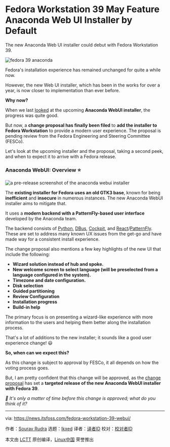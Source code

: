 [#]: subject: "Fedora Workstation 39 May Feature Anaconda Web UI Installer by Default"
[#]: via: "https://news.itsfoss.com/fedora-workstation-39-webui/"
[#]: author: "Sourav Rudra https://news.itsfoss.com/author/sourav/"
[#]: collector: "lkxed"
[#]: translator: " "
[#]: reviewer: " "
[#]: publisher: " "
[#]: url: " "

Fedora Workstation 39 May Feature Anaconda Web UI Installer by Default
======

The new Anaconda Web UI installer could debut with Fedora Workstation 39.

![fedora 39 anaconda][1]

Fedora's installation experience has remained unchanged for quite a while now.

However, the new Web UI installer, which has been in the works for over a year, is now closer to implementation than ever before.

**Why now?**

When we last [looked][2] at the upcoming **Anaconda WebUI installer**, the progress was quite good.

But now, a **change proposal has finally been filed** to **add the installer to Fedora Workstation** to provide a modern user experience. The proposal is pending review from the Fedora Engineering and Steering Committee (FESCo).

Let's look at the upcoming installer and the proposal, taking a second peek, and when to expect it to arrive with a Fedora release.

### Anaconda WebUI: Overview ⭐

![a pre-release screenshot of the anaconda webui installer][3]

The **existing installer for Fedora uses an old GTK3 base**, known for being **inefficient** and **insecure** in numerous instances. The new Anaconda WebUI installer aims to mitigate that.

It uses a **modern backend with a PatternFly-based user interface** developed by the Anaconda team.

The backend consists of [Python][4], [DBus][5], [Cockpit][6], and [React][7]/[PatternFly][8]. These are set to address many known UX issues from the get-go and have made way for a consistent install experience.

The change proposal also mentions a few key highlights of the new UI that include the following:

- **Wizard solution instead of hub and spoke.**
- **New welcome screen to select language (will be preselected from a language configured in the system).**
- **Timezone and date configuration.**
- **Disk selection**
- **Guided partitioning**
- **Review Configuration**
- **Installation progress**
- **Build-in help**

The primary focus is on presenting a wizard-like experience with more information to the users and helping them better along the installation process.

That's a lot of additions to the new installer; it sounds like a good user experience change! 😃

**So, when can we expect this?**

As this change is subject to approval by FESCo, it all depends on how the voting process goes.

But, I am pretty confident that this change will be approved, as the [change proposal][9] has set a **targeted release of the new Anaconda WebUI installer with Fedora 39**.

_💬 It's only a matter of time before this change is approved; what do you think of it?_

--------------------------------------------------------------------------------

via: https://news.itsfoss.com/fedora-workstation-39-webui/

作者：[Sourav Rudra][a]
选题：[lkxed][b]
译者：[译者ID](https://github.com/译者ID)
校对：[校对者ID](https://github.com/校对者ID)

本文由 [LCTT](https://github.com/LCTT/TranslateProject) 原创编译，[Linux中国](https://linux.cn/) 荣誉推出

[a]: https://news.itsfoss.com/author/sourav/
[b]: https://github.com/lkxed/
[1]: https://news.itsfoss.com/content/images/size/w1304/2023/06/fedora-new-anaconda-webui-default.png
[2]: https://news.itsfoss.com/fedora-new-web-ui-install-dev/
[3]: https://news.itsfoss.com/content/images/2023/06/Anaconda_Web_UI_Installer.jpg
[4]: https://www.python.org:443/
[5]: https://www.freedesktop.org:443/wiki/Software/dbus/
[6]: https://cockpit-project.org:443/
[7]: https://reactjs.org:443/
[8]: https://www.patternfly.org:443/
[9]: https://fedoraproject.org:443/wiki/Changes/AnacondaWebUIforFedoraWorkstation
